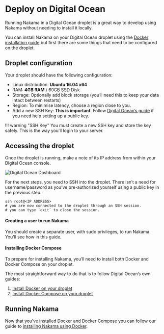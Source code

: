 [deployment-digital-ocean]: /images/deployment-digital-ocean.png "Digital Ocean Dashboard "

# Deploy on Digital Ocean

Running Nakama in a Digital Ocean droplet is a great way to develop using Nakama without needing to install it locally.

You can install Nakama on your Digital Ocean droplet using the [Docker installation guide](install-docker.md) but first there are some things that need to be configured on the droplet.

## Droplet configuration

Your droplet should have the following configuration:

- Linux distribution: **Ubuntu 16.04 x64**
- RAM: **4GB RAM** / 60GB SSD Disk
- Storage: Optionally add block storage (you’ll need this to keep your data intact between restarts)
- Region: To minimise latency, choose a region close to you.
- Add a new SSH Key: **This is important**. Follow [Digital Ocean’s guide](https://www.digitalocean.com/community/tutorials/how-to-use-ssh-keys-with-digitalocean-droplets) if you need help setting up a public key.

!!! warning "SSH Key"
    You must create a new SSH key and store the key safely. This is the way you'll login to your server.

## Accessing the droplet

Once the droplet is running, make a note of its IP address from within your Digital Ocean console.

![Digital Ocean Dashboard][deployment-digital-ocean]

For the next steps, you need to SSH into the droplet. There isn’t a need for username/password as you’ve pre-authorized yourself using a public key in the previous step.

```shell fct_label="Shell"
ssh root@<IP ADDRESS>
# you are now connected to the droplet through an SSH session.
# you can type `exit` to close the session.
```

#### Creating a user to run Nakama
You should create a separate user, with sudo privileges, to run Nakama. You’ll see how in this guide.

#### Installing Docker Compose
To prepare for installing Nakama, you’ll need to install both Docker and Docker Compose on your droplet.

The most straightforward way to do that is to follow Digital Ocean’s own guides:

1. [Install Docker on your droplet](https://www.digitalocean.com/community/tutorials/how-to-install-and-use-docker-on-ubuntu-16-04)
2. [Install Docker Compose on your droplet](https://www.digitalocean.com/community/tutorials/how-to-install-docker-compose-on-ubuntu-16-04)

## Running Nakama

Now that you’ve installed Docker and Docker Compose you can follow our guide to [installing Nakama using Docker](install-docker.md).
